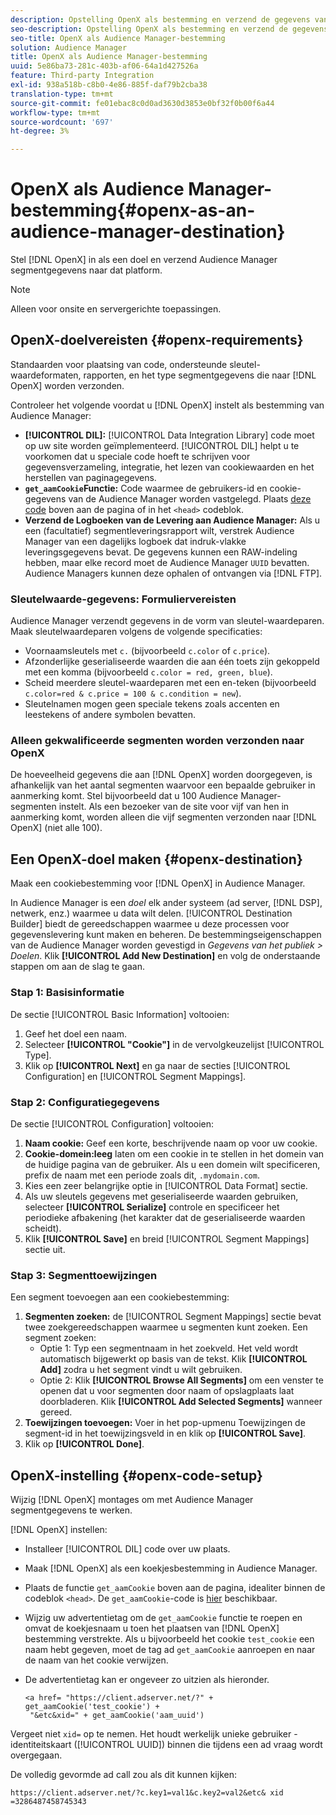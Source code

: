 ```yaml
---
description: Opstelling OpenX als bestemming en verzend de gegevens van het het segmentsegment van de Audience Manager naar dat platform.
seo-description: Opstelling OpenX als bestemming en verzend de gegevens van het het segmentsegment van de Audience Manager naar dat platform.
seo-title: OpenX als Audience Manager-bestemming
solution: Audience Manager
title: OpenX als Audience Manager-bestemming
uuid: 5e86ba73-281c-403b-af06-64a1d427526a
feature: Third-party Integration
exl-id: 938a518b-c8b0-4e86-885f-daf79b2cba38
translation-type: tm+mt
source-git-commit: fe01ebac8c0d0ad3630d3853e0bf32f0b00f6a44
workflow-type: tm+mt
source-wordcount: '697'
ht-degree: 3%

---
```


# OpenX als Audience Manager-bestemming{#openx-as-an-audience-manager-destination}

Stel [!DNL OpenX] in als een doel en verzend Audience Manager segmentgegevens naar dat platform.

>[!NOTE]
>
>Alleen voor onsite en servergerichte toepassingen.

## OpenX-doelvereisten {#openx-requirements}

Standaarden voor plaatsing van code, ondersteunde sleutel-waardeformaten, rapporten, en het type segmentgegevens die naar [!DNL OpenX] worden verzonden.

<!-- aam-openx-requirements.xml -->

Controleer het volgende voordat u [!DNL OpenX] instelt als bestemming van Audience Manager:

* **[!UICONTROL DIL]:** [!UICONTROL Data Integration Library] code moet op uw site worden geïmplementeerd. [!UICONTROL DIL] helpt u te voorkomen dat u speciale code hoeft te schrijven voor gegevensverzameling, integratie, het lezen van cookiewaarden en het herstellen van paginagegevens.
* **`get_aamCookie`Functie:** Code waarmee de gebruikers-id en cookie-gegevens van de Audience Manager worden vastgelegd. Plaats [deze code](../../features/destinations/get-aam-cookie-code.md) boven aan de pagina of in het `<head>` codeblok.
* **Verzend de Logboeken van de Levering aan Audience Manager:** Als u een (facultatief) segmentleveringsrapport wilt, verstrek Audience Manager van een dagelijks logboek dat indruk-vlakke leveringsgegevens bevat. De gegevens kunnen een RAW-indeling hebben, maar elke record moet de Audience Manager `UUID` bevatten. Audience Managers kunnen deze ophalen of ontvangen via [!DNL FTP].

### Sleutelwaarde-gegevens: Formuliervereisten

Audience Manager verzendt gegevens in de vorm van sleutel-waardeparen. Maak sleutelwaardeparen volgens de volgende specificaties:

* Voornaamsleutels met `c.` (bijvoorbeeld `c.color` of `c.price`).
* Afzonderlijke geserialiseerde waarden die aan één toets zijn gekoppeld met een komma (bijvoorbeeld `c.color = red, green, blue`).
* Scheid meerdere sleutel-waardeparen met een en-teken (bijvoorbeeld `c.color=red & c.price = 100 & c.condition = new`).
* Sleutelnamen mogen geen speciale tekens zoals accenten en leestekens of andere symbolen bevatten.

### Alleen gekwalificeerde segmenten worden verzonden naar OpenX

De hoeveelheid gegevens die aan [!DNL OpenX] worden doorgegeven, is afhankelijk van het aantal segmenten waarvoor een bepaalde gebruiker in aanmerking komt. Stel bijvoorbeeld dat u 100 Audience Manager-segmenten instelt. Als een bezoeker van de site voor vijf van hen in aanmerking komt, worden alleen die vijf segmenten verzonden naar [!DNL OpenX] (niet alle 100).

## Een OpenX-doel maken {#openx-destination}

Maak een cookiebestemming voor [!DNL OpenX] in Audience Manager.

<!-- aam-openx-destination.xml -->

In Audience Manager is een *doel* elk ander systeem (ad server, [!DNL DSP], netwerk, enz.) waarmee u data wilt delen. [!UICONTROL Destination Builder] biedt de gereedschappen waarmee u deze processen voor gegevenslevering kunt maken en beheren. De bestemmingseigenschappen van de Audience Manager worden gevestigd in *Gegevens van het publiek > Doelen*. Klik **[!UICONTROL Add New Destination]** en volg de onderstaande stappen om aan de slag te gaan.

### Stap 1: Basisinformatie

De sectie [!UICONTROL Basic Information] voltooien:

1. Geef het doel een naam.
1. Selecteer **[!UICONTROL "Cookie"]** in de vervolgkeuzelijst [!UICONTROL Type].
1. Klik op **[!UICONTROL Next]** en ga naar de secties [!UICONTROL Configuration] en [!UICONTROL Segment Mappings].

### Stap 2: Configuratiegegevens

De sectie [!UICONTROL Configuration] voltooien:

1. **Naam cookie:** Geef een korte, beschrijvende naam op voor uw cookie.
1. **Cookie-domein:leeg** laten om een cookie in te stellen in het domein van de huidige pagina van de gebruiker. Als u een domein wilt specificeren, prefix de naam met een periode zoals dit, `.mydomain.com`.
1. Kies een zeer belangrijke optie in [!UICONTROL Data Format] sectie.
1. Als uw sleutels gegevens met geserialiseerde waarden gebruiken, selecteer **[!UICONTROL Serialize]** controle en specificeer het periodieke afbakening (het karakter dat de geserialiseerde waarden scheidt).
1. Klik **[!UICONTROL Save]** en breid [!UICONTROL Segment Mappings] sectie uit.

### Stap 3: Segmenttoewijzingen

Een segment toevoegen aan een cookiebestemming:

1. **Segmenten zoeken:** de  [!UICONTROL Segment Mappings] sectie bevat twee zoekgereedschappen waarmee u segmenten kunt zoeken. Een segment zoeken:
   * Optie 1: Typ een segmentnaam in het zoekveld. Het veld wordt automatisch bijgewerkt op basis van de tekst. Klik **[!UICONTROL Add]** zodra u het segment vindt u wilt gebruiken.
   * Optie 2: Klik **[!UICONTROL Browse All Segments]** om een venster te openen dat u voor segmenten door naam of opslagplaats laat doorbladeren. Klik **[!UICONTROL Add Selected Segments]** wanneer gereed.
1. **Toewijzingen toevoegen:** Voer in het pop-upmenu Toewijzingen de segment-id in het toewijzingsveld in en klik op  **[!UICONTROL Save]**.
1. Klik op **[!UICONTROL Done]**.

## OpenX-instelling {#openx-code-setup}

Wijzig [!DNL OpenX] montages om met Audience Manager segmentgegevens te werken.

<!-- aam-openx-code.xml -->

[!DNL OpenX] instellen:

* Installeer [!UICONTROL DIL] code over uw plaats.
* Maak [!DNL OpenX] als een koekjesbestemming in Audience Manager.
* Plaats de functie `get_aamCookie` boven aan de pagina, idealiter binnen de codeblok `<head>`. De `get_aamCookie`-code is [hier](../../features/destinations/get-aam-cookie-code.md) beschikbaar.
* Wijzig uw advertentietag om de `get_aamCookie` functie te roepen en omvat de koekjesnaam u toen het plaatsen van [!DNL OpenX] bestemming verstrekte. Als u bijvoorbeeld het cookie `test_cookie` een naam hebt gegeven, moet de tag ad `get_aamCookie` aanroepen en naar de naam van het cookie verwijzen.
* De advertentietag kan er ongeveer zo uitzien als hieronder.

   ```
   <a href= "https://client.adserver.net/?" + get_aamCookie('test_cookie') +
    "&etc&xid=" + get_aamCookie('aam_uuid')
   ```

Vergeet niet `xid=` op te nemen. Het houdt werkelijk unieke gebruiker - identiteitskaart ([!UICONTROL UUID]) binnen die tijdens een ad vraag wordt overgegaan.

De volledig gevormde ad call zou als dit kunnen kijken:

```
https://client.adserver.net/?c.key1=val1&c.key2=val2&etc& xid =3286487458745343
```
